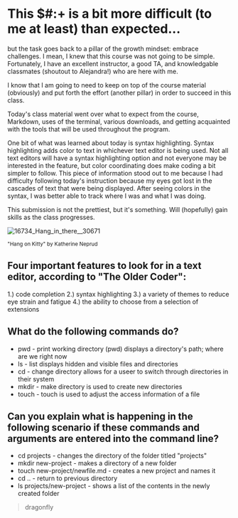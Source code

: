# This $#:+ is a bit more difficult (to me at least) than expected...
but the task goes back to a pillar of the growth mindset: embrace challenges. I mean, I knew that this course was not going to be simple. Fortunately, I have an excellent instructor, a good TA, and knowledgable classmates (shoutout to Alejandra!) who are here with me.

I know that I am going to need to keep on top of the course material (obviously) and put forth the effort (another pillar) in order to succeed in this class. 

Today's class material went over what to expect from the course, Markdown, uses of the terminal, various downloads, and getting acquainted with the tools that will be used throughout the program.

One bit of what was learned about today is syntax highlighting. Syntax highlighting adds color to text in whichever text editor is being used. Not all text editors will have a syntax highlighting option and not everyone may be interested in the feature, but color coordinating does make coding a bit simpler to follow. This piece of information stood out to me because I had difficulty following today's instruction because my eyes got lost in the cascades of text that were being displayed. After seeing colors in the syntax, I was better able to track where I was and what I was doing.

This submission is not the prettiest, but it's something. Will (hopefully) gain skills as the class progresses.


![16734_Hang_in_there__30671](https://github.com/notbenohene/Reading-Notes/assets/33169836/f476145c-a52f-47c9-816d-5c82b93dae4d)

<sub>"Hang on Kitty" by Katherine Neprud</sub>


## Four important features to look for in a text editor, according to "The Older Coder":
1.) code completion 
2.) syntax highlighting 
3.) a variety of themes to reduce eye strain and fatigue
4.) the ability to choose from a selection of extensions 

## What do the following commands do?
* pwd - print working directory (pwd) displays a directory's path; where are we right now
* ls - list displays hidden and visible files and directories
* cd - change directory allows for a useer to switch through directories in their system 
* mkdir - make directory is used to create new directories
* touch - touch is used to adjust the access information of a file

## Can you explain what is happening in the following scenario if these commands and arguments are entered into the command line?
* cd projects - changes the directory of the folder titled "projects" 
* mkdir new-project - makes a directory of a new folder
* touch new-project/newfile.md - creates a new project and names it
* cd .. - return to previous directory
* ls projects/new-project - shows a list of the contents in the newly created folder

>dragonfly
